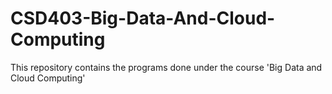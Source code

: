 # CSD403-Big-Data-And-Cloud-Computing
This repository contains the programs done under the course 'Big Data and Cloud Computing'
